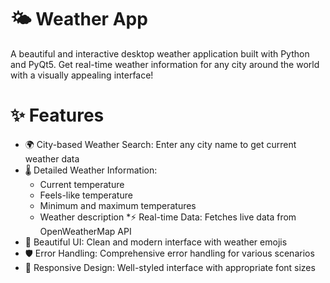 # 🌤️ Weather App
A beautiful and interactive desktop weather application built with Python and PyQt5. Get real-time weather information for any city around the world with a visually appealing interface!

# ✨ Features
* 🌍 City-based Weather Search: Enter any city name to get current weather data
* 🌡️ Detailed Weather Information:
  * Current temperature
  * Feels-like temperature
  * Minimum and maximum temperatures
  * Weather description
*⚡ Real-time Data: Fetches live data from OpenWeatherMap API
* 🎨 Beautiful UI: Clean and modern interface with weather emojis
* 🛡️ Error Handling: Comprehensive error handling for various scenarios
* 📱 Responsive Design: Well-styled interface with appropriate font sizes
